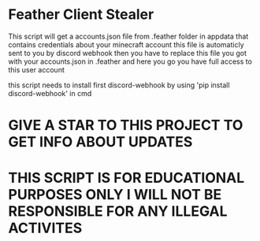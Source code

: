 # Feather Client Stealer
This script will get a accounts.json file from .feather folder in appdata that contains credentials about your minecraft account this file is automaticly sent to you by discord webhook then you have to replace this file you got with your accounts.json in .feather and here you go you have full access to this user account

this script needs to install first discord-webhook by using 'pip install discord-webhook' in cmd

# GIVE A STAR TO THIS PROJECT TO GET INFO ABOUT UPDATES

# THIS SCRIPT IS FOR EDUCATIONAL PURPOSES ONLY I WILL NOT BE RESPONSIBLE FOR ANY ILLEGAL ACTIVITES
